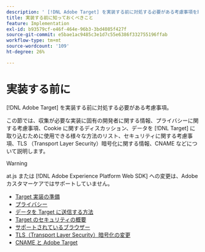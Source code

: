 ```yaml
---
description: ' [!DNL Adobe Target] を実装する前に対処する必要がある考慮事項を理解します。'
title: 実装する前に知っておくべきこと
feature: Implementation
exl-id: b93579cf-e46f-464e-96b3-3bd4085f427f
source-git-commit: e5bae1ac9485c3e1d7c55e6386f332755196ffab
workflow-type: tm+mt
source-wordcount: '109'
ht-degree: 26%

---
```


# 実装する前に

[!DNL Adobe Target] を実装する前に対処する必要がある考慮事項。

この節では、収集が必要な実装に固有の開発者に関する情報、プライバシーに関する考慮事項、Cookie に関するディスカッション、データを [!DNL Target] に取り込むために使用できる様々な方法のリスト、セキュリティに関する考慮事項、TLS （Transport Layer Security）暗号化に関する情報、CNAME などについて説明します。

>[!WARNING]
>
>at.js または [!DNL Adobe Experience Platform Web SDK] への変更は、Adobeカスタマーケアではサポートしていません。

- [Target 実装の準備](prepare-to-implement-target.md)
- [プライバシー](privacy/privacy.md)
- [データを Target に送信する方法](methods-to-get-data-into-target/methods-to-get-data-into-target.md)
- [Target のセキュリティの概要](target-security-overview.md)
- [サポートされているブラウザー](supported-browsers.md)
- [TLS（Transport Layer Security）暗号化の変更](tls-transport-layer-security-encryption.md)
- [CNAME と Adobe Target](implement-cname-support-in-target.md)
